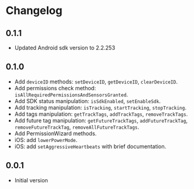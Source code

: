 # Changelog

## 0.1.1

* Updated Android sdk version to 2.2.253

## 0.1.0

* Add `deviceID` methods: `setDeviceID`, `getDeviceID`, `clearDeviceID`.
* Add permissions check method: `isAllRequiredPermissionsAndSensorsGranted`.
* Add SDK status manipulation: `isSdkEnabled`, `setEnableSdk`.
* Add tracking manipulation: `isTracking`, `startTracking`, `stopTracking`.
* Add tags manipulation: `getTrackTags`, `addTrackTags`, `removeTrackTags`.
* Add future tag manipulation: `getFutureTrackTags`, `addFutureTrackTag`, `removeFutureTrackTag`, `removeAllFutureTrackTags`.
* Add PermissionWizard methods.
* iOS: add `lowerPowerMode`.
* iOS: add `setAggressiveHeartbeats` with brief documentation.

## 0.0.1

* Initial version
